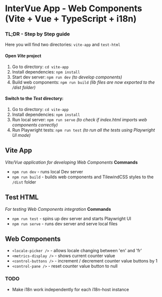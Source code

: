 # InterVue App - Web Components (Vite + Vue + TypeScript + i18n)

### TL;DR - Step by Step guide

Here you will find two directories: `vite-app` and `test-html`

#### Open _**Vite**_ project

1. Go to directory: `cd vite-app`
2. Install dependencies: `npm install`
3. Start dev server: `npm run dev`
   _(to develop components)_
4. Build web components: `npm run build`
   _(lib files are now exported to the /dist folder)_

#### Switch to the _**Test**_ directory:

1. Go to directory: `cd vite-app`
2. Install dependencies: `npm install`
3. Run local server: `npm run serve`
   _(to check if index.html imports web components correctly)_
4. Run Playwright tests: `npm run test`
   _(to run all the tests using Playwright UI mode)_

## Vite App

_Vite/Vue application for developing Web Components_
**Commands**

- `npm run dev` - runs local Dev server
- `npm run build` - builds web components and TilewindCSS styles to the `/dist` folder

## Test HTML

_For testing Web Components integration_
**Commands**

- `npm run test` - spins up dev server and starts Playwright UI
- `npm run serve` - runs dev server and serve local files

## Web Components

- `<locale-picker />` - allows locale changing between 'en' and 'fr'
- `<metrics-display />` - shows current counter value
- `<control-buttons />` - increment / decrement counter value buttons by 1
- `<control-pane />` - reset counter value button to null

### TODO

- Make i18n work independently for each i18n-host instance
